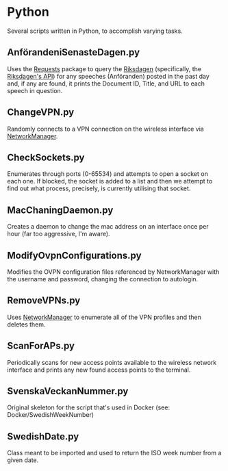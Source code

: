 # Python
Several scripts written in Python, to accomplish varying tasks.

## AnförandeniSenasteDagen.py
Uses the [Requests](https://docs.python-requests.org/en/master/) package to query the [Riksdagen](https://www.riksdagen.se/) (specifically, the [Riksdagen's API](https://data.riksdagen.se/)) for any speeches (Anföranden) posted in the past day and, if any are found, it prints the Document ID, Title, and URL to each speech in question.

## ChangeVPN.py
Randomly connects to a VPN connection on the wireless interface via [NetworkManager](https://developer.gnome.org/NetworkManager/stable/gdbus-org.freedesktop.NetworkManager.html#).

## CheckSockets.py
Enumerates through ports (0-65534) and attempts to open a socket on each one. If blocked, the socket is added to a list and then we attempt to find out what process, precisely, is currently utilising that socket.

## MacChaningDaemon.py
Creates a daemon to change the mac address on an interface once per hour (far too aggressive, I'm aware).

## ModifyOvpnConfigurations.py
Modifies the OVPN configuration files referenced by NetworkManager with the username and password, changing the connection to autologin.

## RemoveVPNs.py
Uses [NetworkManager](https://developer.gnome.org/NetworkManager/stable/gdbus-org.freedesktop.NetworkManager.html#) to enumerate all of the VPN profiles and then deletes them.

## ScanForAPs.py
Periodically scans for new access points available to the wireless network interface and prints any new found access points to the terminal.

## SvenskaVeckanNummer.py
Original skeleton for the script that's used in Docker (see: Docker/SwedishWeekNumber)

## SwedishDate.py
Class meant to be imported and used to return the ISO week number from a given date.

